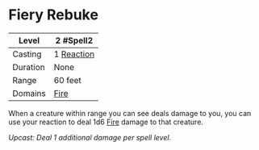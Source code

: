 # Fiery Rebuke

| Level    | 2 #Spell2                                               |
| -------- | ------------------------------------------------------- |
| Casting  | 1 [Reaction](../../../../Game%20Procedures/Reaction.md) |
| Duration | None                                                    |
| Range    | 60 feet                                                 |
| Domains  | [Fire](../../../Spell%20Domains/Fire.md)                |

When a creature within range you can see deals damage to you, you can use your reaction to deal 1d6 [Fire](../../../../Damage%20Types/Fire.md) damage to that creature.

*Upcast: Deal 1 additional damage per spell level.*